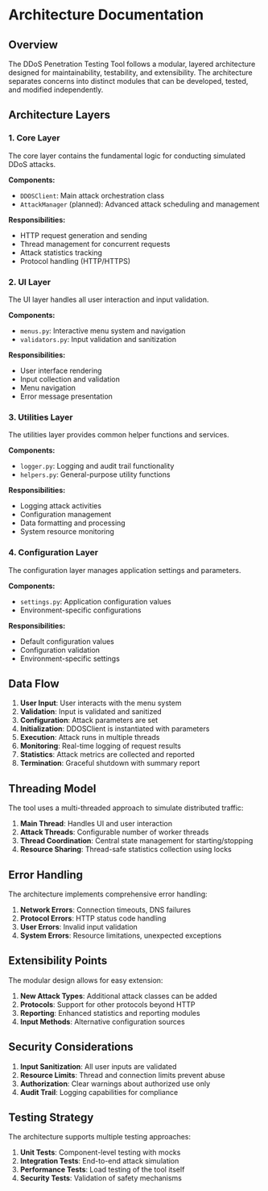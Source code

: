 # Architecture Documentation

## Overview

The DDoS Penetration Testing Tool follows a modular, layered architecture designed for maintainability, testability, and
extensibility. The architecture separates concerns into distinct modules that can be developed, tested, and modified
independently.

## Architecture Layers

### 1. Core Layer

The core layer contains the fundamental logic for conducting simulated DDoS attacks.

**Components:**

- `DDOSClient`: Main attack orchestration class
- `AttackManager` (planned): Advanced attack scheduling and management

**Responsibilities:**

- HTTP request generation and sending
- Thread management for concurrent requests
- Attack statistics tracking
- Protocol handling (HTTP/HTTPS)

### 2. UI Layer

The UI layer handles all user interaction and input validation.

**Components:**

- `menus.py`: Interactive menu system and navigation
- `validators.py`: Input validation and sanitization

**Responsibilities:**

- User interface rendering
- Input collection and validation
- Menu navigation
- Error message presentation

### 3. Utilities Layer

The utilities layer provides common helper functions and services.

**Components:**

- `logger.py`: Logging and audit trail functionality
- `helpers.py`: General-purpose utility functions

**Responsibilities:**

- Logging attack activities
- Configuration management
- Data formatting and processing
- System resource monitoring

### 4. Configuration Layer

The configuration layer manages application settings and parameters.

**Components:**

- `settings.py`: Application configuration values
- Environment-specific configurations

**Responsibilities:**

- Default configuration values
- Configuration validation
- Environment-specific settings

## Data Flow

1. **User Input**: User interacts with the menu system
2. **Validation**: Input is validated and sanitized
3. **Configuration**: Attack parameters are set
4. **Initialization**: DDOSClient is instantiated with parameters
5. **Execution**: Attack runs in multiple threads
6. **Monitoring**: Real-time logging of request results
7. **Statistics**: Attack metrics are collected and reported
8. **Termination**: Graceful shutdown with summary report

## Threading Model

The tool uses a multi-threaded approach to simulate distributed traffic:

1. **Main Thread**: Handles UI and user interaction
2. **Attack Threads**: Configurable number of worker threads
3. **Thread Coordination**: Central state management for starting/stopping
4. **Resource Sharing**: Thread-safe statistics collection using locks

## Error Handling

The architecture implements comprehensive error handling:

1. **Network Errors**: Connection timeouts, DNS failures
2. **Protocol Errors**: HTTP status code handling
3. **User Errors**: Invalid input validation
4. **System Errors**: Resource limitations, unexpected exceptions

## Extensibility Points

The modular design allows for easy extension:

1. **New Attack Types**: Additional attack classes can be added
2. **Protocols**: Support for other protocols beyond HTTP
3. **Reporting**: Enhanced statistics and reporting modules
4. **Input Methods**: Alternative configuration sources

## Security Considerations

1. **Input Sanitization**: All user inputs are validated
2. **Resource Limits**: Thread and connection limits prevent abuse
3. **Authorization**: Clear warnings about authorized use only
4. **Audit Trail**: Logging capabilities for compliance

## Testing Strategy

The architecture supports multiple testing approaches:

1. **Unit Tests**: Component-level testing with mocks
2. **Integration Tests**: End-to-end attack simulation
3. **Performance Tests**: Load testing of the tool itself
4. **Security Tests**: Validation of safety mechanisms